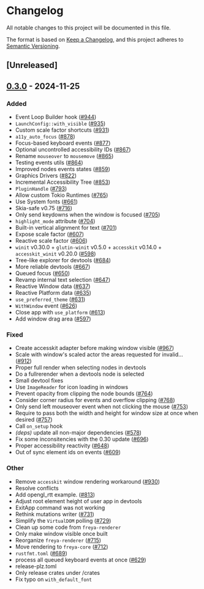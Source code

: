 # Changelog

All notable changes to this project will be documented in this file.

The format is based on [Keep a Changelog](https://keepachangelog.com/en/1.0.0/),
and this project adheres to [Semantic Versioning](https://semver.org/spec/v2.0.0.html).

## [Unreleased]

## [0.3.0](https://github.com/RobertasJ/freya/compare/freya-renderer-v0.2.1...freya-renderer-v0.3.0) - 2024-11-25

### Added

- Event Loop Builder hook ([#944](https://github.com/RobertasJ/freya/pull/944))
- `LaunchConfig::with_visible` ([#935](https://github.com/RobertasJ/freya/pull/935))
- Custom scale factor shortcuts ([#931](https://github.com/RobertasJ/freya/pull/931))
- `a11y_auto_focus` ([#878](https://github.com/RobertasJ/freya/pull/878))
- Focus-based keyboard events ([#877](https://github.com/RobertasJ/freya/pull/877))
- Optional uncontrolled accessibility IDs ([#867](https://github.com/RobertasJ/freya/pull/867))
- Rename `mouseover` to `mousemove` ([#865](https://github.com/RobertasJ/freya/pull/865))
- Testing events utils ([#864](https://github.com/RobertasJ/freya/pull/864))
- Improved nodes events states ([#859](https://github.com/RobertasJ/freya/pull/859))
- Graphics Drivers ([#822](https://github.com/RobertasJ/freya/pull/822))
- Incremental Accessibility Tree ([#853](https://github.com/RobertasJ/freya/pull/853))
- `PluginHandle` ([#793](https://github.com/RobertasJ/freya/pull/793))
- Allow custom Tokio Runtimes ([#765](https://github.com/RobertasJ/freya/pull/765))
- Use System fonts ([#661](https://github.com/RobertasJ/freya/pull/661))
- Skia-safe v0.75 ([#716](https://github.com/RobertasJ/freya/pull/716))
- Only send keydowns when the window is focused ([#705](https://github.com/RobertasJ/freya/pull/705))
- `highlight_mode` attribute ([#704](https://github.com/RobertasJ/freya/pull/704))
- Built-in vertical alignment for text ([#701](https://github.com/RobertasJ/freya/pull/701))
- Expose scale factor ([#607](https://github.com/RobertasJ/freya/pull/607))
- Reactive scale factor ([#606](https://github.com/RobertasJ/freya/pull/606))
- `winit` v0.30.0 + `glutin-winit` v0.5.0 + `accesskit` v0.14.0 + `accesskit_winit` v0.20.0  ([#598](https://github.com/RobertasJ/freya/pull/598))
- Tree-like explorer for devtools ([#684](https://github.com/RobertasJ/freya/pull/684))
- More reliable devtools ([#667](https://github.com/RobertasJ/freya/pull/667))
- Queued focus ([#650](https://github.com/RobertasJ/freya/pull/650))
- Revamp internal text selection ([#647](https://github.com/RobertasJ/freya/pull/647))
- Reactive Window data ([#637](https://github.com/RobertasJ/freya/pull/637))
- Reactive Platform data ([#635](https://github.com/RobertasJ/freya/pull/635))
- `use_preferred_theme` ([#631](https://github.com/RobertasJ/freya/pull/631))
- `WithWindow` event ([#626](https://github.com/RobertasJ/freya/pull/626))
- Close app with `use_platform` ([#613](https://github.com/RobertasJ/freya/pull/613))
- Add window drag area ([#597](https://github.com/RobertasJ/freya/pull/597))

### Fixed

- Create accesskit adapter before making window visible ([#967](https://github.com/RobertasJ/freya/pull/967))
- Scale with window's scaled actor the areas requested for invalid… ([#912](https://github.com/RobertasJ/freya/pull/912))
- Proper full render when selecting nodes in devtools
- Do a fullrerender when a devtools node is selected
- Small devtool fixes
- Use `ImageReader` for icon loading in windows
- Prevent opacity from clipping the node bounds ([#764](https://github.com/RobertasJ/freya/pull/764))
- Consider corner radius for events and overflow clipping ([#768](https://github.com/RobertasJ/freya/pull/768))
- Only send left mouseover event when not clicking the mouse ([#753](https://github.com/RobertasJ/freya/pull/753))
- Require to pass both the width and height for window size at once when desired ([#757](https://github.com/RobertasJ/freya/pull/757))
- Call `on_setup` hook
- *(deps)* update all non-major dependencies ([#578](https://github.com/RobertasJ/freya/pull/578))
- Fix some inconsitencies with the 0.30 update ([#696](https://github.com/RobertasJ/freya/pull/696))
- Proper accessibility reactivity ([#648](https://github.com/RobertasJ/freya/pull/648))
- Out of sync element ids on events ([#609](https://github.com/RobertasJ/freya/pull/609))

### Other

- Remove `accesskit` window rendering workaround ([#930](https://github.com/RobertasJ/freya/pull/930))
- Resolve conflicts
- Add opengl_rtt example. ([#813](https://github.com/RobertasJ/freya/pull/813))
- Adjust root element height of user app in devtools
- ExitApp command was not working
- Rethink mutations writer ([#731](https://github.com/RobertasJ/freya/pull/731))
- Simplify the `VirtualDOM` polling ([#729](https://github.com/RobertasJ/freya/pull/729))
- Clean up some code from `freya-renderer`
- Only make window visible once built
- Reorganize `freya-renderer` ([#715](https://github.com/RobertasJ/freya/pull/715))
- Move rendering to `freya-core` ([#712](https://github.com/RobertasJ/freya/pull/712))
- `rustfmt.toml` ([#689](https://github.com/RobertasJ/freya/pull/689))
- process all queued keyboard events at once ([#629](https://github.com/RobertasJ/freya/pull/629))
- release-plz.toml
- Only release crates under /crates
- Fix typo on `with_default_font`
